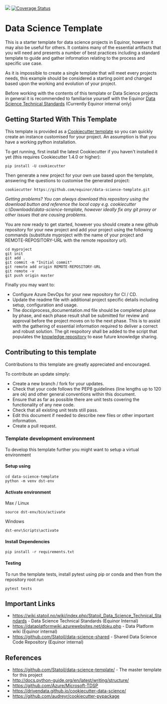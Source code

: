 [![](https://travis-ci.org/Statoil/data-science-template.svg?branch=master)](https://travis-ci.org/Statoil/data-science-template?branch=master)
[![Coverage Status](https://coveralls.io/repos/github/Statoil/data-science-template/badge.svg?branch=master)](https://coveralls.io/github/Statoil/data-science-template?branch=master)

# Data Science Template
This is a starter template for data science projects in Equinor, however it may also be useful for others. It contains many of the essential artifacts that you will need and presents a number of best practices including a standard template to guide and gather information relating to the process and specific use case. 

As it is impossible to create a single template that will meet every projects needs, this example should be considered
a starting point and changed based upon the working and evolution of your project.

Before working with the contents of this template or Data Science projects in general it is recommended to familiarise yourself with the Equinor [Data Science Technical Standards](https://wiki.statoil.no/wiki/index.php/Statoil_Data_Science_Technical_Standards) (Currently Equinor internal only)

## Getting Started With This Template
This template is provided as a [Cookiecutter template](http://cookiecutter.readthedocs.org/en/latest/installation.html) so you
can quickly create an instance customised for your project. An assumption is that you have a working python installation.

To get running, first install the latest Cookiecutter if you haven't installed it yet (this requires
Cookiecutter 1.4.0 or higher):

    pip install -U cookiecutter

Then generate a new project for your own use based upon the template, answering the questions to customise the generated 
project:

    cookiecutter https://github.com/equinor/data-science-template.git

*Getting problems? You can always download this repository using the download button and reference the local copy e.g. cookiecutter c:\Downloads\data-science-template, however ideally fix any git proxy or other issues that are causing problems.*

You are now ready to get started, however you should create a new github repository for your new project and add your 
project using the following commands (substitute myproject with the name of your project and REMOTE-REPOSITORY-URL 
with the remote repository url).

    cd myproject
    git init
    git add .
    git commit -m "Initial commit"
    git remote add origin REMOTE-REPOSITORY-URL
    git remote -v
    git push origin master

Finally you may want to:

* Configure Azure DevOps for your new repository for CI / CD.
* Update the readme file with additional project specific details including setup, configuration and usage. 
* The docs\process_documentation.md file should be completed phase by phase, and each phase result shall be submitted for review and approval before the project moves on to the next phase. This is to assist with the gathering of essential information required to deliver a correct and robust solution. The git respoitory shall be added to the script that populates the [knowledge repository](https://git.statoil.no/DataScience/projects) to ease future knowledge sharing.

## Contributing to this template
Contributions to this template are greatly appreciated and encouraged.

To contribute an update simply:
* Create a new branch / fork for your updates.
* Check that your code follows the PEP8 guidelines (line lengths up to 120 are ok) and other general conventions within this document.
* Ensure that as far as possible there are unit tests covering the functionality of any new code.
* Check that all existing unit tests still pass.
* Edit this document if needed to describe new files or other important information.
* Create a pull request.

### Template development environment
To develop this template further you might want to setup a virtual environment

#### Setup using
```
cd data-science-template
python -m venv dst-env
```

#### Activate environment
Max / Linux
```
source dst-env/bin/activate
```

Windows
```
dst-env\Scripts\activate
```

#### Install Dependencies
```
pip install -r requirements.txt
```

    
#### Testing
To run the template tests, install pytest using pip or conda and then from the repository root run
 
    pytest tests

## Important Links
* https://wiki.statoil.no/wiki/index.php/Statoil_Data_Science_Technical_Standards - Data Science Technical Standards (Equinor Internal)
* https://dataplatformwiki.azurewebsites.net/doku.php - Data Platform wiki (Equinor internal)
* https://github.com/Statoil/data-science-shared - Shared Data Science Code Repository (Equinor internal)

## References
* https://github.com/Statoil/data-science-template/ - The master template for this project
* http://docs.python-guide.org/en/latest/writing/structure/
* https://github.com/Azure/Microsoft-TDSP
* https://drivendata.github.io/cookiecutter-data-science/
* https://github.com/audreyr/cookiecutter-pypackage

[//]: #
   [anaconda]: <https://www.continuum.io/downloads>
